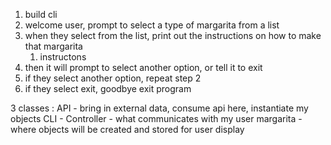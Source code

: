 1. build cli
2. welcome user, prompt to select a type of margarita from a list
3. when they select from the list, print out the instructions on how to make that margarita
    1. instructons 
4. then it will prompt to select another option, or tell it to exit
5. if they select another option, repeat step 2 
6. if they select exit, goodbye exit program


3 classes :
    API - bring in external data, consume api here, instantiate my objects
    CLI - Controller - what communicates with my user
    margarita - where objects will be created and stored for user display
